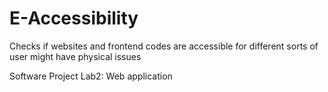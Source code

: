 # E-Accessibility
Checks if websites and frontend codes are accessible for different sorts of user might have physical issues

Software Project Lab2: Web application
